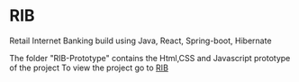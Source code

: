 # RIB
Retail Internet Banking build using Java, React, Spring-boot, Hibernate


The folder "RIB-Prototype" contains the Html,CSS and Javascript prototype of the project
To view the project go to [RIB](https://ojaswa-chaurasia-saggezza.github.io/RIB/RIB-Prototype)